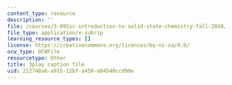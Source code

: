 ```yaml
---
content_type: resource
description: ''
file: /courses/3-091sc-introduction-to-solid-state-chemistry-fall-2010/212748a6a91512bfa450e84540ccd90e_0oqHExM3_Ko.srt
file_type: application/x-subrip
learning_resource_types: []
license: https://creativecommons.org/licenses/by-nc-sa/4.0/
ocw_type: OCWFile
resourcetype: Other
title: 3play caption file
uid: 212748a6-a915-12bf-a450-e84540ccd90e
---
```

